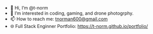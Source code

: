 - 👋 Hi, I’m @t-norm
- 👀 I’m interested in coding, gaming, and drone photogrphy.
- 📫 How to reach me: tnorman600@gmail.com
- 🌐 Full Stack Enginner Portfolio: https://t-norm.github.io/portfolio/

<!---
t-norm/t-norm is a ✨ special ✨ repository because its `README.md` (this file) appears on your GitHub profile.
You can click the Preview link to take a look at your changes.
--->
